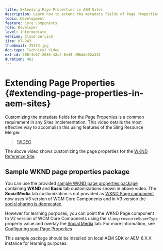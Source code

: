 ```yaml
---
title: Extending Page Properties in AEM Sites
description: Learn how to extend the metadata fields of Page Properties in Adobe Experience Manager Sites. This video details the most effective way to accomplish this using features of the Sling Resource Merger.
topic: Development
feature: Core Components
role: Developer
level: Intermediate
version: Cloud Service
jira: KT-243
thumbnail: 25173.jpg
doc-type: Technical Video
exl-id: 500f4e07-2686-42a2-8e44-d96dde02a112
duration: 492
---
```

# Extending Page Properties {#extending-page-properties-in-aem-sites}

Customizing the metadata fields for the Page Properties is a common requirement in any Sites implementation. This video details the most effective way to accomplish this using features of the Sling Resource Merger.

>[!VIDEO](https://video.tv.adobe.com/v/25173?quality=12&learn=on)

The above video shows customizing the page properties for the [WKND Reference Site](https://github.com/adobe/aem-guides-wknd).

## Sample WKND page properties package

You can use the provided [sample WKND page properties package](./assets/WKND-PageProperties-Example-Dialog-1.0.zip) containing **WKND** and **Basic** tab customizations shown in above video. The **SocialMedia** tab customization is not provided as [WKND Page component](https://github.com/adobe/aem-guides-wknd/blob/main/ui.apps/src/main/content/jcr_root/apps/wknd/components/page/.content.xml#L5) now uses V3 version of WCM Core Components and in V3 version the [social sharing is deprecated](https://github.com/adobe/aem-core-wcm-components/pull/1930). 

However for learning purposes, you can point the WKND Page component to V2 version of WCM Core Components using the `sling:resourceSuperType` property value and overlay the [Social Media](https://github.com/adobe/aem-core-wcm-components/blob/main/content/src/content/jcr_root/apps/core/wcm/components/page/v2/page/_cq_dialog/.content.xml#L95) tab. For more information, see [Configuring your Page Properties](https://experienceleague.adobe.com/docs/experience-manager-65/developing/extending-aem/page-properties-views.html#configuring-your-page-properties)

This sample package should be installed on local AEM SDK or AEM 6.X.X instance for learning purposes.

